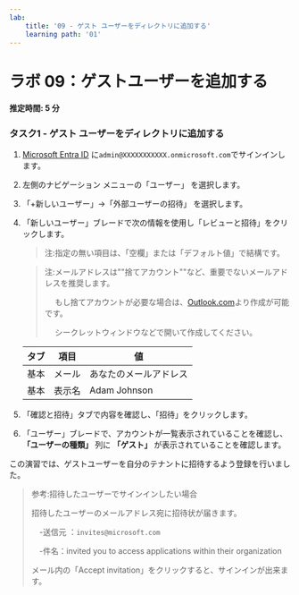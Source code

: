 ```yaml
---
lab:
    title: '09 - ゲスト ユーザーをディレクトリに追加する'
    learning path: '01'
---
```


# ラボ 09：ゲストユーザーを追加する

#### 推定時間: 5 分

### タスク1 - ゲスト ユーザーをディレクトリに追加する

1. [Microsoft Entra ID]( https://portal.azure.com/#blade/Microsoft_AAD_IAM/ActiveDirectoryMenuBlade/Overview) に`admin@XXXXXXXXXXX.onmicrosoft.com`でサインインします。

1. 左側のナビゲーション メニューの「ユーザー」 を選択します。

1. 「+新しいユーザー」→「外部ユーザーの招待」 を選択します。

1. 「新しいユーザー」ブレードで次の情報を使用し「レビューと招待」をクリックします。

    > 注:指定の無い項目は、「空欄」または「デフォルト値」で結構です。

    > 注:メールアドレスは""捨てアカウント""など、重要でないメールアドレスを推奨します。
    >
    > 　 もし捨てアカウントが必要な場合は、[Outlook.com](https://outlook.live.com/owa/)より作成が可能です。
    >
    > 　 シークレットウィンドウなどで開いて作成してください。

    | タブ | 項目   | 値                     |
    | ---- | ------ | ---------------------- |
    | 基本 | メール | あなたのメールアドレス |
    | 基本 | 表示名 | Adam Johnson           |

    

1. 「確認と招待」タブで内容を確認し、「招待」をクリックします。

1. 「ユーザー」ブレードで、アカウントが一覧表示されていることを確認し、**「ユーザーの種類」** 列に **「ゲスト」** が表示されていることを確認します。




この演習では、ゲストユーザーを自分のテナントに招待するよう登録を行いました。

> 参考:招待したユーザーでサインインしたい場合
>
> 招待したユーザーのメールアドレス宛に招待状が届きます。
>
> 　-送信元 ：`invites@microsoft.com`
>
> 　-件名：invited you to access applications within their organization
>
> メール内の「Accept invitation」をクリックすると、サインインが出来ます。
